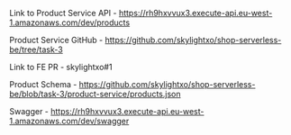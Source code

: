 Link to Product Service API - https://rh9hxvvux3.execute-api.eu-west-1.amazonaws.com/dev/products

Product Service GitHub - https://github.com/skylightxo/shop-serverless-be/tree/task-3

Link to FE PR - skylightxo#1

Product Schema - https://github.com/skylightxo/shop-serverless-be/blob/task-3/product-service/products.json

Swagger - https://rh9hxvvux3.execute-api.eu-west-1.amazonaws.com/dev/swagger
